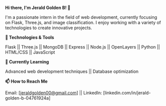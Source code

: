 **Hi there, I'm Jerald Golden B! 👋**

I'm a passionate intern in the field of web development, currently focusing on Flask, Three.js, and image classification. I enjoy working with a variety of technologies to create innovative projects.

**🔧 Technologies & Tools**

Flask || Three.js || MongoDB || Express || Node.js || OpenLayers || Python || HTML/CSS || JavaScript

**🌱 Currently Learning**

Advanced web development techniques || Database optimization

**📫 How to Reach Me**

Email: [jeraldgolden00@gmail.com] || LinkedIn: [linkedin.com/in/jerald-golden-b-04761924a]
